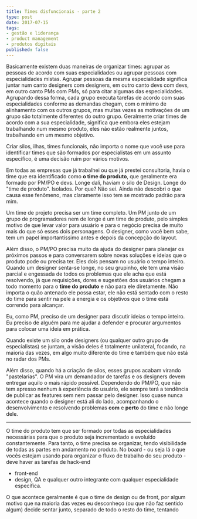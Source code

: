 ```yaml
---
title: Times disfuncionais - parte 2
type: post
date: 2017-07-15
tags:
- gestão e liderança
- product management
- produtos digitais
published: false
---
```


Basicamente existem duas maneiras de organizar times: agrupar as pessoas de acordo com suas especialidades ou agrupar pessoas com especialidades mistas. Agrupar pessoas da mesma especialidade significa juntar num canto designers com designers, em outro canto devs com devs, em outro canto PMs com PMs, só para citar algumas das especialidades. Agrupando dessa forma, cada grupo executa tarefas de acordo com suas especialidades conforme as demandas chegam, com o mínimo de alinhamento com os outros grupos, mas muitas vezes as motivações de um grupo são totalmente diferentes do outro grupo. Geralmente criar times de acordo com a sua especialidade, significa que embora eles estejam trabalhando num mesmo produto, eles não estão realmente juntos, trabalhando em um mesmo objetivo.

Criar silos, ilhas, times funcionais, não importa o nome que você use para identificar times que são formados por especialistas em um assunto específico, é uma decisão ruim por vários motivos.
  
Em todas as empresas que já trabalhei ou que já prestei consultoria, havia o time que era identificado como **o time do produto**, que geralmente era formado por PM/PO e devs. Longe dali, haviam o silo de Design. Longe do "time de produto". Isolados. Por que? Não sei. Ainda não descobri o que causa esse fenômeno, mas claramente isso tem se mostrado padrão para mim.

Um time de projeto precisa ser um time completo. Um PM junto de um grupo de programadores nem de longe é um time de produto, pelo simples motivo de que levar valor para usuário e para o negócio precisa de muito mais do que só esses dois personagens. O designer, como você bem sabe, tem um papel importantíssimo antes e depois da concepção do layout.

Além disso, o PM/PO precisa muito da ajuda do designer para planejar os próximos passos e para conversarem sobre novas soluções e ideias que o produto pode ou precisa ter. Eles dois pensam no usuário o tempo inteiro. Quando um designer senta-se longe, no seu grupinho, ele tem uma visão parcial e engessada de todos os problemas que ele acha que está resolvendo, já que requisições, dores e sugestões dos usuários chegam a todo momento para o **time do produto** e não para ele diretamente. Não importa o quão antenado ele possa estar, ele não está sentado com o resto do time para sentir na pele a energia e os objetivos que o time está correndo para alcançar.

Eu, como PM, preciso de um designer para discutir ideias o tempo inteiro. Eu preciso de alguém para me ajudar a defender e procurar argumentos para colocar uma ideia em prática.

Quando existe um silo onde designers (ou qualquer outro grupo de especialistas) se juntam, a visão deles é totalmente unilateral, focando, na maioria das vezes, em algo muito diferente do time e também que não está no radar dos PMs.

Além disso, quando há a criação de silos, esses grupos acabam virando "pastelarias". O PM vira um demandador de tarefas e os designers devem entregar aquilo o mais rápido possível. Dependendo do PM/PO, que não tem apresso nenhum à experiência do usuário, ele sempre terá a tendência de publicar as features sem nem passar pelo designer. Isso quase nunca acontece quando o designer está ali do lado, acompanhando o desenvolvimento e resolvendo problemas **com** e **perto** do time e não longe dele.








---

O time do produto tem que ser formado por todas as especialidades necessárias para que o produto seja incrementado e evoluído constantemente. Para tanto, o time precisa se organizar, tendo visibilidade de todas as partes em andamento no produto. No board - ou seja lá o que vocês estejam usando para organizar o fluxo de trabalho do seu produto - deve haver as tarefas de hack-end
- front-end
- design, QA e qualquer outro integrante com qualquer especialidade específica.

O que acontece geralmente é que o time de design ou de front, por algum motivo que na maioria das vezes eu desconheço (ou que não faz sentido algum) decide sentar junto, separado de todo o resto do time, tentando 